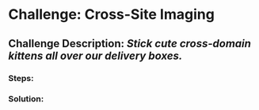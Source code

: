 # Challenge: Cross-Site Imaging
## Challenge Description: *Stick cute cross-domain kittens all over our delivery boxes.*

### Steps: 


### Solution:
